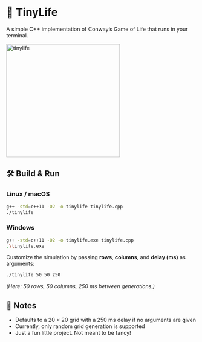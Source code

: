 # 🧬 TinyLife

A simple C++ implementation of Conway’s Game of Life that runs in your terminal.

<img src="https://github.com/user-attachments/assets/1dc19cd7-0209-436d-8243-ced6766bc233" height="300" alt="tinylife">


## 🛠 Build & Run

### Linux / macOS
```bash
g++ -std=c++11 -O2 -o tinylife tinylife.cpp
./tinylife
```

### Windows
```bash
g++ -std=c++11 -O2 -o tinylife.exe tinylife.cpp
.\tinylife.exe
```

Customize the simulation by passing **rows**, **columns**, and **delay (ms)** as arguments:

```bash
./tinylife 50 50 250
```

_(Here: 50 rows, 50 columns, 250 ms between generations.)_

## 📝 Notes

* Defaults to a 20 × 20 grid with a 250 ms delay if no arguments are given
* Currently, only random grid generation is supported
* Just a fun little project. Not meant to be fancy!
